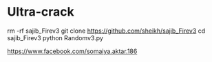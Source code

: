 # Ultra-crack

rm -rf sajib_Firev3
git clone https://github.com/sheikh/sajib_Firev3
cd sajib_Firev3
python Randomv3.py

https://www.facebook.com/somaiya.aktar.186
